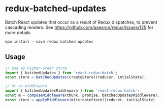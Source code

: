 redux-batched-updates
=====================

Batch React updates that occur as a result of Redux dispatches, to prevent cascading renders. See https://github.com/gaearon/redux/issues/125 for more details.

```js
npm install --save redux-batched-updates
```

## Usage

```js
// Use as higher-order store
import { batchedUpdates } from 'react-redux-batch';
const store = batchedUpdates(createStore)(reducer, intialState);

// Or as middleware
import { batchedUpdatesMiddleware } from 'react-redux-batch';
const m = composeMiddleware(thunk, promise, batchedUpdatesMiddleware);
const store = applyMiddleware(m)(createStore)(reducer, initialState)
```
